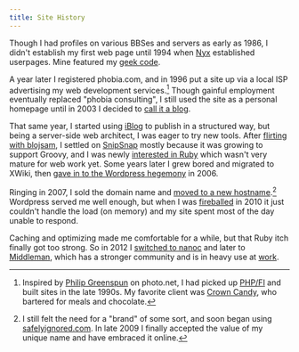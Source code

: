 ```yaml
---
title: Site History
---
```


Though I had profiles on various BBSes and servers as early as 1986, I didn't establish my first web page until 1994 when [Nyx](http://www.nyx.net/history.html) established userpages. Mine featured my [geek code](http://www.geekcode.com/).

A year later I registered phobia.com, and in 1996 put a site up via a local ISP advertising my web development services.[^phobia] Though gainful employment eventually replaced "phobia consulting", I still used the site as a personal homepage until in 2003 I decided to [call it a blog](/2003/03/14/first-post.html).

That same year, I started using [iBlog](/2003/04/21/iblog.html) to publish in a structured way, but being a server-side web architect, I was eager to try new tools. After [flirting with blojsam](/2003/05/29/phonetic-nightmares.html), I settled on [SnipSnap](http://snipsnap.org/space/phobia) mostly because it was growing to support Groovy, and I was newly [interested in Ruby](/2003/05/28/scripting.html) which wasn't very mature for web work yet. Some years later I grew bored and migrated to XWiki, then [gave in to the Wordpress hegemony](/2006/04/10/wordpress-it-is.html) in 2006.

Ringing in 2007, I sold the domain name and [moved to a new hostname](/2007/01/20/fearless.html).[^si] Wordpress served me well enough, but when I was [fireballed](http://daringfireball.net/linked/2010/08/31/gerwitz) in 2010 it just couldn't handle the load (on memory) and my site spent most of the day unable to respond.

Caching and optimizing made me comfortable for a while, but that Ruby itch finally got too strong. So in 2012 I [switched to nanoc](/2012/02/20/reset.html) and later to [Middleman](http://www.middlemanapp.com/), which has a stronger community and is in heavy use at [work](http://theartificial.nl/).

<!-- Even more information about the history of this site might be found in [meta posts](/archive/categories/meta.html). -->

  [^phobia]: Inspired by [Philip Greenspun](http://philip.greenspun.com/panda/server-programming) on photo.net, I had picked up [PHP/FI](http://www.php.net/manual/en/history.php.php) and built sites in the late 1990s. My favorite client was [Crown Candy](http://crowncandykitchen.net/), who bartered for meals and chocolate.

  [^si]: I still felt the need for a "brand" of some sort, and soon began using [safelyignored.com][]. In late 2009 I finally accepted the value of my unique name and have embraced it online.

  [safelyignored.com]: /2007/01/29/this-blog-is-now-safely-ignored.html
